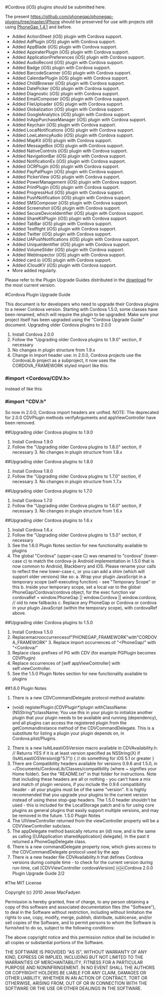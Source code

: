 #Cordova (iOS) plugins should be submitted here.


The present https://github.com/phonegap/phonegap-plugins/tree/master/iPhone should be preserved for use with projects still using [PhoneGap 1.4.1](https://github.com/phonegap/phonegap/tags) and before.

* Added  ActionSheet (iOS) plugin with Cordova support.
* Added  AdPlugin (iOS) plugin with Cordova support.
* Added  AppBlade (iOS) plugin with Cordova support.
* Added  AppiraterPlugin (iOS) plugin with Cordova support.
* Added  ApplicationPreferences (iOS) plugin with Cordova support.
* Added  AudioRecord (iOS) plugin with Cordova support.
* Added  Badge (iOS) plugin with Cordova support.
* Added  BarcodeScanner (iOS) plugin with Cordova support.
* Added  CalendarPlugin (iOS) plugin with Cordova support.
* Added  ChildBrowser (iOS) plugin with Cordova support.
* Added  DatePicker (iOS) plugin with Cordova support.
* Added  Diagnostic (iOS) plugin with Cordova support.
* Added  EmailComposer (iOS) plugin with Cordova support.
* Added  FileUploader (iOS) plugin with Cordova support.
* Added  Globalization (iOS) plugin with Cordova support.
* Added  GoogleAnalytics (iOS) plugin with Cordova support.
* Added  InAppPurchaseManager (iOS) plugin with Cordova support.
* Added  Keychain (iOS) plugin with Cordova support.
* Added  LocalNotifications (iOS) plugin with Cordova support.
* Added  LowLatencyAudio (iOS) plugin with Cordova support.
* Added  MapKit (iOS) plugin with Cordova support.
* Added  MessageBox (iOS) plugin with Cordova support.
* Added  NativeControls (iOS) plugin with Cordova support.
* Added  NavigationBar (iOS) plugin with Cordova support.
* Added  NotificationEx (iOS) plugin with Cordova support.
* Added  OCRPlugin (iOS) plugin with Cordova support.
* Added  PayPalPlugin (iOS) plugin with Cordova support.
* Added  PickerView (iOS) plugin with Cordova support.
* Added  PowerManagement (iOS) plugin with Cordova support.
* Added  PrintPlugin (iOS) plugin with Cordova support.
* Added  ProgressHud (iOS) plugin with Cordova support.
* Added  PushNotification (iOS) plugin with Cordova support.
* Added  SMSComposer (iOS) plugin with Cordova support.
* Added  Screenshot (iOS) plugin with Cordova support.
* Added  SecureDeviceIdentifier (iOS) plugin with Cordova support.
* Added  ShareKitPlugin (iOS) plugin with Cordova support.
* Added  TabBar (iOS) plugin with Cordova support.
* Added  Testflight (iOS) plugin with Cordova support.
* Added  Twitter (iOS) plugin with Cordova support.
* Added  UAPushNotifications (iOS) plugin with Cordova support.
* Added  UniqueIdentifier (iOS) plugin with Cordova support.
* Added  VolumeSlider (iOS) plugin with Cordova support.
* Added  WebInspector (iOS) plugin with Cordova support.
* Added  card.io (iOS) plugin with Cordova support.
* Added  iCloudKV (iOS) plugin with Cordova support.
* More added regularly.

Please refer to the Plugin Upgrade Guides distributed in the [download](http://phonegap.com/download/) for the most current version.


#Cordova Plugin Upgrade Guide
This document is for developers who need to upgrade their Cordova plugins to a newer Cordova version. Starting with Cordova 1.5.0, some classes have been renamed, which will require the plugin to be upgraded. Make sure your project itself has been upgraded using the "Cordova Upgrade Guide" document.Upgrading older Cordova plugins to 2.0.01. Install Cordova 2.0.02. Follow the "Upgrading older Cordova plugins to 1.9.0" section, if necessary3. No changes in plugin structure from 1.9.x4. Change in import header use: in 2.0.0, Cordova projects use the CordovaLib project as a subproject, it now uses the CORDOVA_FRAMEWORK styled import like this:<br>### #import <Cordova/CDV.h><br>
instead of like this:<br>### #import "CDV.h"<br>
So now in 2.0.0, Cordova import headers are unified.NOTE: The deprecated for 2.0.0 CDVPlugin methods verifyArguments and appViewController have been removed.
##Upgrading older Cordova plugins to 1.9.01. Install Cordova 1.9.02. Follow the "Upgrading older Cordova plugins to 1.8.0" section, if necessary 3. No changes in plugin structure from 1.8.x
##Upgrading older Cordova plugins to 1.8.01. Install Cordova 1.8.02. Follow the "Upgrading older Cordova plugins to 1.7.0" section, if necessary 3. No changes in plugin structure from 1.7.x##Upgrading older Cordova plugins to 1.7.01. Install Cordova 1.7.02. Follow the "Upgrading older Cordova plugins to 1.6.0" section, if necessary 3. No changes in plugin structure from 1.6.x##Upgrading older Cordova plugins to 1.6.x
1. Install Cordova 1.6.x2. Follow the "Upgrading older Cordova plugins to 1.5.0" section, if necessary3. See the 1.6.0 Plugin Notes section for new functionality available to plugins4. The global "Cordova" (upper-case C) was renamed to "cordova" (lower-case c) to match the cordova-js Android implementation in 1.5.0 that is now common to Android, Blackberry and iOS. Please rename your calls to reflect the new lower-case c, or you can add a shim (which will support older versions) like so:a. Wrap your plugin JavaScript in a temporary scope (self-executing function) - see "Temporary Scope" or this b. Inside your temporary scope, set a local var to the global PhoneGap/Cordova/cordova object, for the execfunctionvar cordovaRef = window.PhoneGap || window.Cordova || window.cordova; // old to new fallbacksc. Replace any PhoneGap or Cordova or cordova in your plugin JavaScript (within the temporary scope), with cordovaRef above.
##Upgrading older Cordova plugins to 1.5.01. Install Cordova 1.5.02. Replacemacrooccurrencesof"PHONEGAP_FRAMEWORK"with"CORDOVA_FRAMEWORK" 3. Replace import occurrences of "<PhoneGap/" with "<Cordova/"4. Replace class prefixes of PG with CDV (for example PGPlugin becomes CDVPlugin)5. Replace occurrences of [self appViewController] with self.viewController.6. See the 1.5.0 Plugin Notes section for new functionality available to plugins##1.6.0 Plugin Notes1. There is a new CDVCommandDelegate protocol method available:- (void) registerPlugin:(CDVPlugin*)plugin withClassName:(NSString*)className;You use this in your plugin to initialize another plugin that your plugin needs to be available and running (dependency), and all plugins can access the registered plugin from the getCommandInstance method of the CDVCommandDelegate. This is a substitute for listing a plugin your plugin depends on, in Cordova.plist/Plugins.2. There is a new IsAtLeastiOSVersion macro available in CDVAvailability.h:// Returns YES if it is at least version specified as NSString(X) if (IsAtLeastiOSVersion(@"5.1")) {// do something for iOS 5.1 or greater }3. There are Compatibility headers available for versions 0.9.6 and 1.5.0, in ~/Documents/CordovaLib/Classes/compatibility (where ~ signifies your Home folder). See the "README.txt" in that folder for instructions.Note that including these headers are all or nothing - you can't have a mix and match of plugin versions, if you include the 0.9.6 compatibility header - all your plugins must be of the same "version". It is highly recommended that you upgrade your plugins to the current version instead of using these stop-gap headers.The 1.5.0 header shouldn't be used - this is included for the LocalStorage patch and is for using core plugins as general plugins that easily support multiple versions, and may be removed in the future.1.5.0 Plugin Notes1. The UIViewController returned from the viewController property will be a CDVViewController subclass.2. The appDelegate method basically returns an (id) now, and is the same as calling [[UIApplicationsharedApplication] delegate]. In the past it returned a PhoneGapDelegate class.3. There is a new commandDelegate property now, which gives access to the CDVCommandDelegate protocolused by the app4. There is a new header file CDVAvailability.h that defines Cordova versions during compile time - to check forthe current version during run-time, call [CDVViewController cordovaVersion]￼￼Cordova 2.0.0 Plugin Upgrade Guide 2/2


#The MIT License

Copyright (c) 2010 Jesse MacFadyen

Permission is hereby granted, free of charge, to any person obtaining a copy of this software and associated documentation files (the "Software"), to deal in the Software without restriction, including without limitation the rights to use, copy, modify, merge, publish, distribute, sublicense, and/or sell copies of the Software, and to permit persons to whom the Software is furnished to do so, subject to the following conditions:

The above copyright notice and this permission notice shall be included in all copies or substantial portions of the Software.

THE SOFTWARE IS PROVIDED "AS IS", WITHOUT WARRANTY OF ANY KIND, EXPRESS OR IMPLIED, INCLUDING BUT NOT LIMITED TO THE WARRANTIES OF MERCHANTABILITY, FITNESS FOR A PARTICULAR PURPOSE AND NONINFRINGEMENT. IN NO EVENT SHALL THE AUTHORS OR COPYRIGHT HOLDERS BE LIABLE FOR ANY CLAIM, DAMAGES OR OTHER LIABILITY, WHETHER IN AN ACTION OF CONTRACT, TORT OR OTHERWISE, ARISING FROM, OUT OF OR IN CONNECTION WITH THE SOFTWARE OR THE USE OR OTHER DEALINGS IN THE SOFTWARE.
